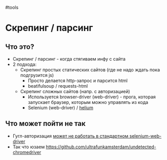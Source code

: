 #tools  

# Скрепинг / парсинг

## Что это?

- Скрепинг / парсинг - когда стягиваем инфу с сайта
- 2 подхода: 
	- Скрепинг простых статических сайтов (где не надо ждать пока подгрузится js)
		- Просто делается http-запрос и парсится html
		- beatifulsoup / requests-html 
	- Скрепинг сложных сайтов (напр. с авторизацией) 
		- Используется browser-driver (web-driver) - прога, которая запускает браузер, которым можно управлять из кода
		- Selenium (web-driver) / [helium](python/py-libs/helium.md)

## Что может пойти не так

- Гугл-авторизация [может не работать в стандартном selenium-web-driver](https://stackoverflow.com/questions/59515561/this-browser-or-app-may-not-be-secure-error-while-attempting-to-login-in-to-gm)
- Так что юзаем https://github.com/ultrafunkamsterdam/undetected-chromedriver

